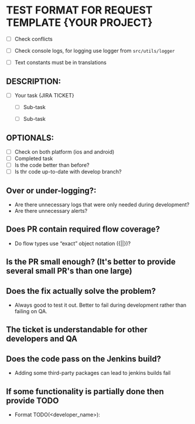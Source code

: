 # TEST FORMAT FOR REQUEST TEMPLATE {YOUR PROJECT}

- [ ] Check conflicts
- [ ] Check console logs, for logging use logger from `src/utils/logger`
- [ ] Text constants must be in translations


## DESCRIPTION:
- [ ] Your task {JIRA TICKET}
  - [ ] Sub-task
  - [ ] Sub-task


## OPTIONALS:
- [ ] Check on both platform (ios and android)
- [ ] Completed task
- [ ] Is the code better than before?
- [ ] Is thr code up-to-date with develop branch?
 
## Over or under-logging?: 
- Are there unnecessary logs that were only needed during development?
- Are there unnecessary alerts?

## Does PR contain required flow coverage?
- Do flow types use “exact” object notation ({||})?

## Is the PR small enough? (It's better to provide several small PR's than one large)

## Does the fix actually solve the problem?
- Always good to test it out. Better to fail during development rather than failing on QA.

## The ticket is understandable for other developers and QA

## Does the code pass on the Jenkins build?
- Adding some third-party packages can lead to jenkins builds fail

## If some functionality is partially done then provide TODO
- Format TODO(<developer_name>): <description>


